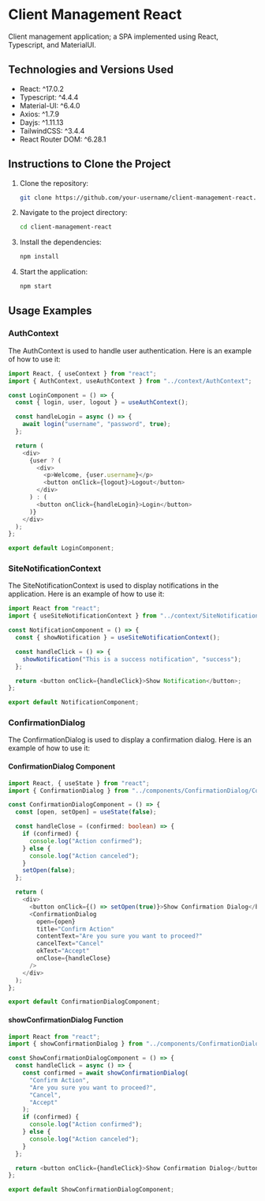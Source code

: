 # Client Management React

Client management application; a SPA implemented using React, Typescript, and MaterialUI.

## Technologies and Versions Used

- React: ^17.0.2
- Typescript: ^4.4.4
- Material-UI: ^6.4.0
- Axios: ^1.7.9
- Dayjs: ^1.11.13
- TailwindCSS: ^3.4.4
- React Router DOM: ^6.28.1

## Instructions to Clone the Project

1. Clone the repository:

   ```sh
   git clone https://github.com/your-username/client-management-react.git
   ```

2. Navigate to the project directory:

   ```sh
   cd client-management-react
   ```

3. Install the dependencies:

   ```sh
   npm install
   ```

4. Start the application:

   ```sh
   npm start
   ```

## Usage Examples

### AuthContext

The AuthContext is used to handle user authentication. Here is an example of how to use it:

```ts
import React, { useContext } from "react";
import { AuthContext, useAuthContext } from "../context/AuthContext";

const LoginComponent = () => {
  const { login, user, logout } = useAuthContext();

  const handleLogin = async () => {
    await login("username", "password", true);
  };

  return (
    <div>
      {user ? (
        <div>
          <p>Welcome, {user.username}</p>
          <button onClick={logout}>Logout</button>
        </div>
      ) : (
        <button onClick={handleLogin}>Login</button>
      )}
    </div>
  );
};

export default LoginComponent;
```

### SiteNotificationContext

The SiteNotificationContext is used to display notifications in the application. Here is an example of how to use it:

```ts
import React from "react";
import { useSiteNotificationContext } from "../context/SiteNotificationContext";

const NotificationComponent = () => {
  const { showNotification } = useSiteNotificationContext();

  const handleClick = () => {
    showNotification("This is a success notification", "success");
  };

  return <button onClick={handleClick}>Show Notification</button>;
};

export default NotificationComponent;
```

### ConfirmationDialog

The ConfirmationDialog is used to display a confirmation dialog. Here is an example of how to use it:

#### ConfirmationDialog Component

```ts
import React, { useState } from "react";
import { ConfirmationDialog } from "../components/ConfirmationDialog/ConfirmationDialog";

const ConfirmationDialogComponent = () => {
  const [open, setOpen] = useState(false);

  const handleClose = (confirmed: boolean) => {
    if (confirmed) {
      console.log("Action confirmed");
    } else {
      console.log("Action canceled");
    }
    setOpen(false);
  };

  return (
    <div>
      <button onClick={() => setOpen(true)}>Show Confirmation Dialog</button>
      <ConfirmationDialog
        open={open}
        title="Confirm Action"
        contentText="Are you sure you want to proceed?"
        cancelText="Cancel"
        okText="Accept"
        onClose={handleClose}
      />
    </div>
  );
};

export default ConfirmationDialogComponent;
```

#### showConfirmationDialog Function

```ts
import React from "react";
import { showConfirmationDialog } from "../components/ConfirmationDialog/ConfirmationDialog";

const ShowConfirmationDialogComponent = () => {
  const handleClick = async () => {
    const confirmed = await showConfirmationDialog(
      "Confirm Action",
      "Are you sure you want to proceed?",
      "Cancel",
      "Accept"
    );
    if (confirmed) {
      console.log("Action confirmed");
    } else {
      console.log("Action canceled");
    }
  };

  return <button onClick={handleClick}>Show Confirmation Dialog</button>;
};

export default ShowConfirmationDialogComponent;
```
